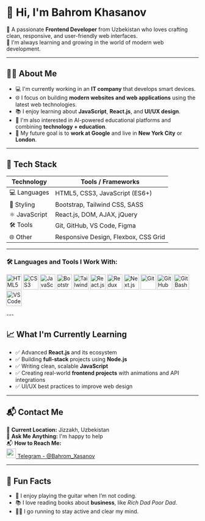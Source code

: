 # 👋 Hi, I'm Bahrom Khasanov

🎯 A passionate **Frontend Developer** from Uzbekistan who loves crafting clean, responsive, and user-friendly web interfaces.  
🌱 I'm always learning and growing in the world of modern web development.  

---

## 🧑‍💻 About Me

- 💻 I'm currently working in an **IT company** that develops smart devices.
- 🌐 I focus on building **modern websites and web applications** using the latest web technologies.
- 📚 I enjoy learning about **JavaScript**, **React.js**, and **UI/UX design**.
- 🧠 I'm also interested in AI-powered educational platforms and combining **technology + education**.
- 🎯 My future goal is to **work at Google** and live in **New York City** or **London**.

---

## 🚀 Tech Stack

| Technology     | Tools / Frameworks             |
|----------------|--------------------------------|
| 💻 Languages   | HTML5, CSS3, JavaScript (ES6+) |
| 🎨 Styling     | Bootstrap, Tailwind CSS, SASS  |
| ⚛️ JavaScript  | React.js, DOM, AJAX, jQuery    |
| 🛠️ Tools       | Git, GitHub, VS Code, Figma    |
| 🌐 Other       | Responsive Design, Flexbox, CSS Grid |

---
### 🛠️ Languages and Tools I Work With:

<p align="left">
  <img src="https://www.freepnglogos.com/uploads/html5-logo-png/html5-logo-html-logo-0.png" width="40px" alt="HTML5" />
  <img src="https://upload.wikimedia.org/wikipedia/commons/6/62/CSS3_logo.svg" width="40px" alt="CSS3" />
  <img src="https://upload.wikimedia.org/wikipedia/commons/6/6a/JavaScript-logo.png" width="40px" alt="JavaScript" />
 <img src="https://cdn.iconscout.com/icon/free/png-256/free-bootstrap-226077.png" width="40px" alt="Bootstrap" />
  <img src="https://cdn.worldvectorlogo.com/logos/tailwind-css-2.svg" width="40px" alt="TailwindCSS" />
  <img src="https://upload.wikimedia.org/wikipedia/commons/a/a7/React-icon.svg" width="40px" alt="React.js" />
  <img src="https://upload.wikimedia.org/wikipedia/commons/4/49/Redux.png" width="40px" alt="Redux" />
  <img src="https://cdn.iconscout.com/icon/free/png-256/free-nextjs-2-1174946.png" width="40px" alt="Next.js" />
  <img src="https://cdn-icons-png.flaticon.com/512/2111/2111288.png" width="40px" alt="Git" />
  <img src="https://cdn-icons-png.flaticon.com/512/733/733553.png" width="40px" alt="GitHub" />
  <img src="https://upload.wikimedia.org/wikipedia/commons/e/e0/Git-logo.svg" width="40px" alt="Git Bash" />
  <img src="https://cdn-icons-png.flaticon.com/512/5968/5968705.png" width="40px" alt="VS Code" />
</p>
---

## 📈 What I'm Currently Learning

- ✅ Advanced **React.js** and its ecosystem
- ✅ Building **full-stack** projects using **Node.js**
- ✅ Writing clean, scalable **JavaScript**
- ✅ Creating real-world **frontend projects** with animations and API integrations
- ✅ UI/UX best practices to improve web design

---

## 📬 Contact Me
📍 **Current Location:** Jizzakh, Uzbekistan  
💬 **Ask Me Anything:** I'm happy to help  
📬 **How to Reach Me:**  
<a href="https://t.me/Bahrom_Xasanov" target="_blank">
  <img src="https://cdn-icons-png.flaticon.com/512/2111/2111646.png" width="25px" /> Telegram - @Bahrom_Xasanov
</a>

---

## 📌 Fun Facts

- 🎸 I enjoy playing the guitar when I’m not coding.
- 📚 I love reading books about **business**, like *Rich Dad Poor Dad*.
- 🏃‍♂️ I go running to stay active and clear my mind.
